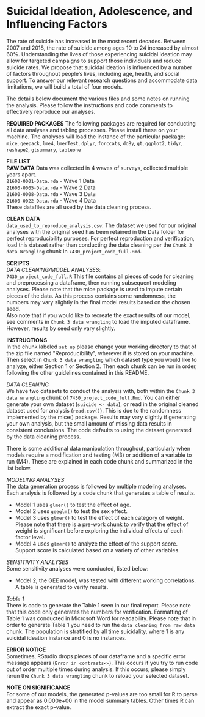 # Suicidal Ideation, Adolescence, and Influencing Factors

The rate of suicide has increased in the most recent decades. Between 2007 and 2018, the rate of suicide among ages 10 to 24 increased by almost 60%. Understanding the lives of those experiencing suicidal ideation may allow for targeted campaigns to support those individuals and reduce suicide rates. We propose that suicidal ideation is influenced by a number of factors throughout people’s lives, including age, health, and social support. To answer our relevant research questions and accommodate data limitations, we will build a total of four models. 

The details below document the various files and some notes on running the analysis. Please follow the instructions and code comments to effectively reproduce our analyses. 

**REQUIRED PACKAGES**
The following packages are required for conducting all data analyses and tabling processes. Please install these on your machine. The analyses will load the instance of the particular package:
`mice`, `geepack`, `lme4`, `lmerTest`, `dplyr`, `forccats`, `doBy`, `gt`, `ggplot2`, `tidyr`, `reshape2`, `gtsummary`, `tableone`

**FILE LIST**  
  **RAW DATA** 
  Data was collected in 4 waves of surveys, collected multiple years apart.  
   `21600-0001-Data.rda` - Wave 1 Data  
   `21600-0005-Data.rda` - Wave 2 Data  
   `21600-0008-Data.rda` - Wave 3 Data  
   `21600-0022-Data.rda` - Wave 4 Data  
   These datafiles are all used by the data cleaning process.  
   
  **CLEAN DATA**  
   `data_used_to_reproduce_analysis.csv`: The dataset we used for our original analyses with the original seed has been retained in the Data folder for perfect reproducibility purposes. For perfect reproduction and verification, load this dataset rather than conducting the data cleaning per the `Chunk 3 data Wrangling` chunk in `7430_project_code_full.Rmd`.  
     
  **SCRIPTS**  
   *DATA CLEANING/MODEL ANALYSES*:   
   `7430_project_code_full.R` 
   This file contains all pieces of code for cleaning and preprocessing a dataframe, then running subsequent modeling analyses. Please note that the mice package is used to      impute certain pieces of the data. As this process contains some randomness, the numbers may vary slightly in the final model results based on the chosen seed.  
Also note that if you would like to recreate the exact results of our model, see comments in `Chunk 3 data wrangling` to load the imputed dataframe. However, results by seed only vary slightly.
     
**INSTRUCTIONS**  
In the chunk labeled `set up` please change your working directory to that of the zip file named "Reproducibility", wherever it is stored on your machine. Then select in `Chunk 3 data wrangling` which dataset type you would like to analyze, either Section 1 or Section 2. Then each chunk can be run in order, following the other guidelines contained in this README.

*DATA CLEANING*  
We have two datasets to conduct the analysis with, both within the `Chunk 3 data wrangling` chunk of `7430_project_code_full.Rmd`. You can either generate your own dataset (`suicide <- data`), or read in the original cleaned dataset used for analysis (`read.csv()`). This is due to the randomness implemented by the mice() package. Results may vary slightly if generating your own analysis, but the small amount of missing data results in consistent conclusions. The code defaults to using the dataset generated by the data cleaning process.

There is some additional data manipulation throughout, particularly when models require a modification and testing (M3) or addition of a variable to run (M4). These are explained in each code chunk and summarized in the list below.  

*MODELING ANALYSES*  
The data generation process is followed by multiple modeling analyses. Each analysis is followed by a code chunk that generates a table of results.   
- Model 1 uses `glmer()` to test the effect of age.   
- Model 2 uses `geeglm()` to test the sex effect.
- Model 3 uses `glmer()` to test the effect of each category of weight. Please note that there is a pre-work chunk to verify that the effect of weight is significant before exploring the individual effects of each factor level.
- Model 4 uses `glmer()` to analyze the effect of the support score. Support score is calculated based on a variety of other variables.

*SENSITIVITY ANALYSES*  
Some sensitivity analyses were conducted, listed below:
- Model 2, the GEE model, was tested with different working correlations. A table is generated to verify results.

*Table 1*  
There is code to generate the Table 1 seen in our final report. Please note that this code only generates the numbers for verification. Formatting of Table 1 was conducted in Microsoft Word for readability. Please note that in order to generate Table 1 you need to run the `data cleaning from raw data` chunk. The population is stratified by all time suicidality, where 1 is any suicidal ideation instance and 0 is no instances.  

**ERROR NOTICE**  
Sometimes, RStudio drops pieces of our dataframe and a specific error message appears (`Error in contrasts<-`). This occurs if you try to run code out of order multiple times during analysis. If this occurs, please simply rerun the `Chunk 3 data wrangling` chunk to reload your selected dataset.

**NOTE ON SIGNIFICANCE**  
For some of our models, the generated p-values are too small for R to parse and appear as 0.000e+00 in the model summary tables. Other times R can extract the exact p-value.

